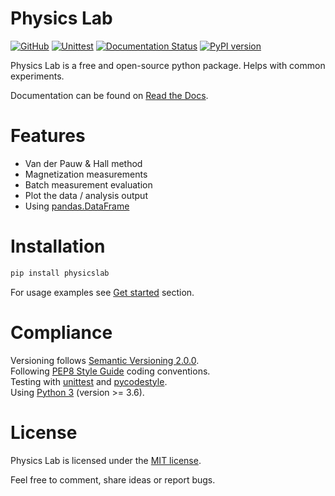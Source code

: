 # Physics Lab

[![GitHub](https://img.shields.io/github/license/martin-brajer/physics-lab)](https://github.com/martin-brajer/physics-lab/blob/main/LICENSE)
[![Unittest](https://github.com/martin-brajer/physics-lab/workflows/Python%20unittest/badge.svg)](https://github.com/martin-brajer/physics-lab/actions)
[![Documentation Status](https://readthedocs.org/projects/physics-lab/badge/?version=latest)](https://physics-lab.readthedocs.io/en/latest/?badge=latest)
[![PyPI version](https://badge.fury.io/py/physicslab.svg)](https://pypi.org/project/physicslab/)

Physics Lab is a free and open-source python package. Helps with common experiments.

Documentation can be found on [Read the Docs](https://physics-lab.readthedocs.io/en/latest/).


# Features

* Van der Pauw & Hall method
* Magnetization measurements
* Batch measurement evaluation
* Plot the data / analysis output
* Using [pandas.DataFrame](https://pandas.pydata.org/pandas-docs/dev/reference/frame.html)


# Installation

```bash
pip install physicslab
```

For usage examples see [Get started](https://physics-lab.readthedocs.io/en/latest/get_started.html) section.


# Compliance

Versioning follows [Semantic Versioning 2.0.0](https://semver.org/). \
Following [PEP8 Style Guide](https://www.python.org/dev/peps/pep-0008/) coding conventions. \
Testing with [unittest](https://docs.python.org/2.7/library/unittest.html#module-unittest)
and [pycodestyle](https://pypi.org/project/pycodestyle/). \
Using [Python 3](https://www.python.org/) (version >= 3.6).


# License

Physics Lab is licensed under the [MIT license](LICENSE).

Feel free to comment, share ideas or report bugs.
